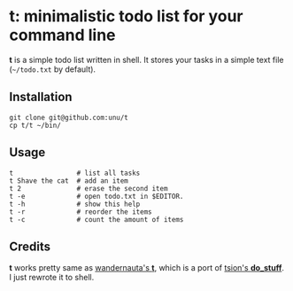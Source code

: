 <!-- vi:set syntax=markdown: -->

# t: minimalistic todo list for your command line

**t** is a simple todo list written in shell. It stores your tasks in a simple text file (`~/todo.txt` by default).

## Installation

    git clone git@github.com:unu/t
    cp t/t ~/bin/

## Usage

    t                # list all tasks
    t Shave the cat  # add an item
    t 2              # erase the second item
    t -e             # open todo.txt in $EDITOR.
    t -h             # show this help
    t -r             # reorder the items
    t -c             # count the amount of items

## Credits

**t** works pretty same as [wandernauta's **t**](https://github.com/wandernauta/t), which is a port of [tsion's **do\_stuff**](https://github.com/tsion/do_stuff). I just rewrote it to shell.

